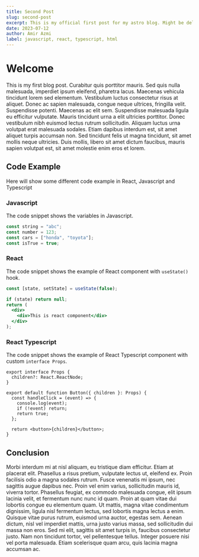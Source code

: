 ```yaml
---
title: Second Post
slug: second-post
excerpt: This is my official first post for my astro blog. Might be deleted later
date: 2023-07-12
author: Amir Azmi
label: javascript, react, typescript, html
---
```


# Welcome

This is my first blog post. Curabitur quis porttitor mauris. Sed quis nulla malesuada, imperdiet ipsum eleifend, pharetra lacus. Maecenas vehicula tincidunt lorem sed elementum. Vestibulum luctus consectetur risus at aliquet. Donec ac sapien malesuada, congue neque ultrices, fringilla velit. Suspendisse potenti. Maecenas ac elit sem. Suspendisse malesuada ligula eu efficitur vulputate. Mauris tincidunt urna a elit ultricies porttitor. Donec vestibulum nibh euismod lectus rutrum sollicitudin. Aliquam luctus urna volutpat erat malesuada sodales. Etiam dapibus interdum est, sit amet aliquet turpis accumsan non. Sed tincidunt felis ut magna tincidunt, sit amet mollis neque ultricies. Duis mollis, libero sit amet dictum faucibus, mauris sapien volutpat est, sit amet molestie enim eros et lorem.

## Code Example

Here will show some different code example in React, Javascript and Typescript

### Javascript

The code snippet shows the variables in Javascript.

```javascript
const string = "abc";
const number = 123;
const cars = ["honda", "toyota"];
const isTrue = true;
```

### React

The code snippet shows the example of React component with `useState()` hook.

```jsx
const [state, setState] = useState(false);

if (state) return null;
return (
  <div>
    <div>This is react component</div>
  </div>
);
```

### React Typescript

The code snippet shows the example of React Typescript component with custom `interface Props`.

```tsx
export interface Props {
  children?: React.ReactNode;
}

export default function Button({ children }: Props) {
  const handleClick = (event) => {
    console.log(event);
    if (!event) return;
    return true;
  };

  return <button>{children}</button>;
}
```

## Conclusion

Morbi interdum mi at nisl aliquam, eu tristique diam efficitur. Etiam at placerat elit. Phasellus a risus pretium, vulputate lectus ut, eleifend ex. Proin facilisis odio a magna sodales rutrum. Fusce venenatis mi ipsum, nec sagittis augue dapibus nec. Proin vel enim varius, sollicitudin mauris id, viverra tortor. Phasellus feugiat, ex commodo malesuada congue, elit ipsum lacinia velit, et fermentum nunc nunc id quam. Proin at quam vitae dui lobortis congue eu elementum quam. Ut mattis, magna vitae condimentum dignissim, ligula nisl fermentum lectus, sed lobortis magna lectus a enim. Quisque vitae purus rutrum, euismod urna auctor, egestas sem. Aenean dictum, nisl vel imperdiet mattis, urna justo varius massa, sed sollicitudin dui massa non eros. Sed mi elit, sagittis sit amet turpis in, faucibus consectetur justo. Nam non tincidunt tortor, vel pellentesque tellus. Integer posuere nisi vel porta malesuada. Etiam scelerisque quam arcu, quis lacinia magna accumsan ac.
